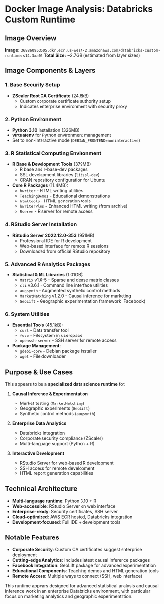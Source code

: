 # Docker Image Analysis: Databricks Custom Runtime

## Image Overview
**Image:** `368860953605.dkr.ecr.us-west-2.amazonaws.com/databricks-custom-runtime:s14.3xa02`
**Total Size:** ~2.7GB (estimated from layer sizes)

## Image Components & Layers

### 1. Base Security Setup
- **ZScaler Root CA Certificate** (24.6kB)
  - Custom corporate certificate authority setup
  - Indicates enterprise environment with security proxy

### 2. Python Environment
- **Python 3.10** installation (326MB)
- **virtualenv** for Python environment management
- Set to non-interactive mode (`DEBIAN_FRONTEND=noninteractive`)

### 3. R Statistical Computing Environment
- **R Base & Development Tools** (379MB)
  - R base and r-base-dev packages
  - SSL development libraries (`libssl-dev`)
  - CRAN repository configuration for Ubuntu
- **Core R Packages** (11.4MB):
  - `hwriter` - HTML writing utilities
  - `TeachingDemos` - Educational demonstrations
  - `htmltools` - HTML generation tools
  - `hwriterPlus` - Enhanced HTML writing (from archive)
  - `Rserve` - R server for remote access

### 4. RStudio Server Installation
- **RStudio Server 2022.12.0-353** (951MB)
  - Professional IDE for R development
  - Web-based interface for remote R sessions
  - Downloaded from official RStudio repository

### 5. Advanced R Analytics Packages
- **Statistical & ML Libraries** (1.01GB):
  - `Matrix` v1.6-5 - Sparse and dense matrix classes
  - `cli` v3.6.1 - Command line interface utilities
  - `augsynth` - Augmented synthetic control methods
  - `MarketMatching` v1.2.0 - Causal inference for marketing
  - `GeoLift` - Geographic experimentation framework (Facebook)

### 6. System Utilities
- **Essential Tools** (45.1kB):
  - `curl` - Data transfer tool
  - `fuse` - Filesystem in userspace
  - `openssh-server` - SSH server for remote access
- **Package Management**:
  - `gdebi-core` - Debian package installer
  - `wget` - File downloader

## Purpose & Use Cases

This appears to be a **specialized data science runtime** for:

1. **Causal Inference & Experimentation**
   - Market testing (`MarketMatching`)
   - Geographic experiments (`GeoLift`)
   - Synthetic control methods (`augsynth`)

2. **Enterprise Data Analytics**
   - Databricks integration
   - Corporate security compliance (ZScaler)
   - Multi-language support (Python + R)

3. **Interactive Development**
   - RStudio Server for web-based R development
   - SSH access for remote development
   - HTML report generation capabilities

## Technical Architecture

- **Multi-language runtime**: Python 3.10 + R
- **Web-accessible**: RStudio Server on web interface
- **Enterprise-ready**: Security certificates, SSH server
- **Cloud-optimized**: AWS ECR hosted, Databricks integration
- **Development-focused**: Full IDE + development tools

## Notable Features

- **Corporate Security**: Custom CA certificates suggest enterprise deployment
- **Cutting-edge Analytics**: Includes latest causal inference packages
- **Facebook Integration**: GeoLift package for advanced experimentation
- **Educational Components**: Teaching demos and HTML generation tools
- **Remote Access**: Multiple ways to connect (SSH, web interface)

This runtime appears designed for advanced statistical analysis and causal inference work in an enterprise Databricks environment, with particular focus on marketing analytics and geographic experimentation.